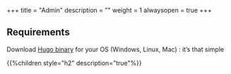 +++
title = "Admin"
description = ""
weight = 1
alwaysopen = true
+++

## Requirements

Download [Hugo binary](https://gohugo.io/overview/installing/) for your OS (Windows, Linux, Mac) : it’s that simple

{{%children style="h2" description="true"%}}
